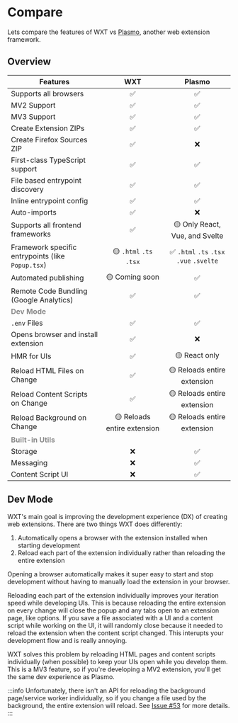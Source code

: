 # Compare

Lets compare the features of WXT vs [Plasmo](https://docs.plasmo.com/framework), another web extension framework.

## Overview

| Features                                             |             WXT             |                  Plasmo                  |
| ---------------------------------------------------- | :-------------------------: | :--------------------------------------: |
| Supports all browsers                                |             ✅              |                    ✅                    |
| MV2 Support                                          |             ✅              |                    ✅                    |
| MV3 Support                                          |             ✅              |                    ✅                    |
| Create Extension ZIPs                                |             ✅              |                    ✅                    |
| Create Firefox Sources ZIP                           |             ✅              |                    ❌                    |
| First-class TypeScript support                       |             ✅              |                    ✅                    |
| File based entrypoint discovery                      |             ✅              |                    ✅                    |
| Inline entrypoint config                             |             ✅              |                    ✅                    |
| Auto-imports                                         |             ✅              |                    ❌                    |
| Supports all frontend frameworks                     |             ✅              |      🟡 Only React, Vue, and Svelte      |
| Framework specific entrypoints (like `Popup.tsx`)    |   🟡 `.html` `.ts` `.tsx`   | ✅ `.html` `.ts` `.tsx` `.vue` `.svelte` |
| Automated publishing                                 |       🟡 Coming soon        |                    ✅                    |
| Remote Code Bundling (Google Analytics)              |             ✅              |                    ✅                    |
| <strong style="opacity: 50%">Dev Mode</strong>       |                             |                                          |
| `.env` Files                                         |             ✅              |                    ✅                    |
| Opens browser and install extension                  |             ✅              |                    ❌                    |
| HMR for UIs                                          |             ✅              |              🟡 React only               |
| Reload HTML Files on Change                          |             ✅              |       🟡 Reloads entire extension        |
| Reload Content Scripts on Change                     |             ✅              |       🟡 Reloads entire extension        |
| Reload Background on Change                          | 🟡 Reloads entire extension |       🟡 Reloads entire extension        |
| <strong style="opacity: 50%">Built-in Utils</strong> |                             |                                          |
| Storage                                              |             ❌              |                    ✅                    |
| Messaging                                            |             ❌              |                    ✅                    |
| Content Script UI                                    |             ❌              |                    ✅                    |

## Dev Mode

WXT's main goal is improving the development experience (DX) of creating web extensions. There are two things WXT does differently:

1. Automatically opens a browser with the extension installed when starting development
2. Reload each part of the extension individually rather than reloading the entire extension

Opening a browser automatically makes it super easy to start and stop development without having to manually load the extension in your browser.

Reloading each part of the extension individually improves your iteration speed while developing UIs. This is because reloading the entire extension on every change will close the popup and any tabs open to an extension page, like options. If you save a file associated with a UI and a content script while working on the UI, it will randomly close because it needed to reload the extension when the content script changed. This interupts your development flow and is really annoying.

WXT solves this problem by reloading HTML pages and content scripts individually (when possible) to keep your UIs open while you develop them. This is a MV3 feature, so if you're developing a MV2 extension, you'll get the same dev experience as Plasmo.

:::info
Unfortunately, there isn't an API for reloading the background page/service worker individually, so if you change a file used by the background, the entire extension will reload. See [Issue #53](https://github.com/wxt-dev/wxt/issues/53) for more details.
:::
